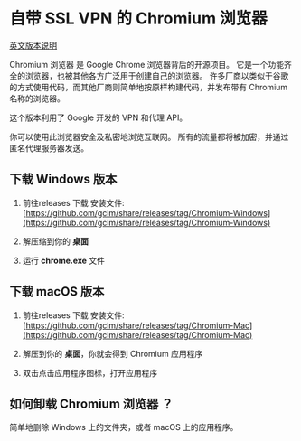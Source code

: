 # 自带 SSL VPN 的 Chromium 浏览器

[英文版本说明](README_EN.md)

Chromium 浏览器 是 Google Chrome 浏览器背后的开源项目。 它是一个功能齐全的浏览器，也被其他各方广泛用于创建自己的浏览器。 许多厂商以类似于谷歌的方式使用代码，而其他厂商则简单地按原样构建代码，并发布带有 Chromium 名称的浏览器。

这个版本利用了 Google 开发的 VPN 和代理 API。

你可以使用此浏览器安全及私密地浏览互联网。 所有的流量都将被加密，并通过匿名代理服务器发送。

## 下载 Windows 版本

1. 前往releases 下载 安装文件: [https://github.com/gclm/share/releases/tag/Chromium-Windows](https://github.com/gclm/share/releases/tag/Chromium-Windows)

2. 解压缩到你的 **桌面**

3. 运行 **chrome.exe** 文件

## 下载 macOS 版本 

1. 前往releases 下载 安装文件: [https://github.com/gclm/share/releases/tag/Chromium-Mac](https://github.com/gclm/share/releases/tag/Chromium-Mac)

2. 解压到你的 **桌面**，你就会得到 Chromium 应用程序

3. 双击点击应用程序图标，打开应用程序

## 如何卸载 Chromium 浏览器 ？

简单地删除 Windows 上的文件夹，或者 macOS 上的应用程序。
